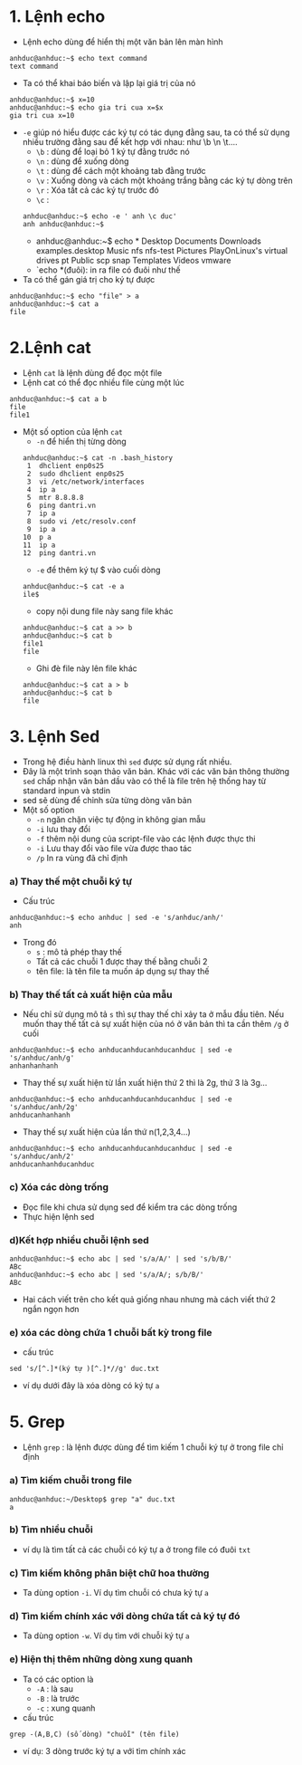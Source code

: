 # 1. Lệnh echo 
- Lệnh echo dùng để hiển thị một văn bản lên màn hình 
```
anhduc@anhduc:~$ echo text command
text command
```
- Ta có thể khai báo biến và lập lại giá trị của nó 
```
anhduc@anhduc:~$ x=10
anhduc@anhduc:~$ echo gia tri cua x=$x
gia tri cua x=10
```
- `-e` giúp nó hiểu được các ký tự có tác dụng đằng sau, ta có thể sử dụng nhiều trường đằng sau để kết hợp với nhau: như \b \n \t....
    - `\b` : dùng để loại bỏ 1 ký tự đằng trước nó 
    - `\n` : dùng để xuống dòng 
    - `\t` : dùng để cách một khoảng tab đằng trước 
    - `\v` : Xuống dòng và cách một khoảng trắng bằng các ký tự dòng trên 
    - `\r` : Xóa tất cả các ký tự trước đó 
    - `\c` : 
    ```
    anhduc@anhduc:~$ echo -e ' anh \c duc'
    anh anhduc@anhduc:~$ 
    ```
    - anhduc@anhduc:~$ echo *
        Desktop Documents Downloads examples.desktop Music nfs nfs-test Pictures PlayOnLinux's virtual drives pt Public scp snap Templates Videos vmware
    - `echo *(đuôi): in ra file có đuôi như thế
- Ta có thể gán giá trị cho ký tự được 
```
anhduc@anhduc:~$ echo "file" > a
anhduc@anhduc:~$ cat a
file
```
# 2.Lệnh cat
- Lệnh `cat` là lệnh dùng để đọc một file
- Lệnh cat có thể đọc nhiều file cùng một lúc 
```
anhduc@anhduc:~$ cat a b
file
file1
```
- Một số option của lệnh `cat`
    - `-n` để hiển thị từng dòng 
    ```
    anhduc@anhduc:~$ cat -n .bash_history 
     1	dhclient enp0s25
     2	sudo dhclient enp0s25
     3	vi /etc/network/interfaces
     4	ip a
     5	mtr 8.8.8.8
     6	ping dantri.vn 
     7	ip a
     8	sudo vi /etc/resolv.conf 
     9	ip a
    10	p a
    11	ip a
    12	ping dantri.vn 

    ```
    - `-e` để thêm ký tự $ vào cuối dòng 
    ```
    anhduc@anhduc:~$ cat -e a
    ile$
    ```
    - copy nội dung file này sang file khác 
    ```
    anhduc@anhduc:~$ cat a >> b
    anhduc@anhduc:~$ cat b
    file1
    file
    ```
    - Ghi đè file này lên file khác
    ```
    anhduc@anhduc:~$ cat a > b
    anhduc@anhduc:~$ cat b
    file
    ```
# 3. Lệnh Sed 
- Trong hệ điều hành linux thì `sed` được sử dụng rất nhiều.
- Đây là một trình soạn thảo văn bản. Khác với các văn bản thông thường `sed` chấp nhận văn bản dầu vào có thể là file trên hệ thống hay từ standard inpun và stdin
- sed sẽ dùng để chỉnh sửa từng dòng văn bản 
- Một số option 
    - `-n` ngăn chặn việc tự động in không gian mẫu
    - `-i` lưu thay đổi 
    - `-f` thêm nội dung của script-file vào các lệnh được thực thi 
    - `-i` Lưu thay đổi vào file vừa được thao tác
    - `/p` In ra vùng đã chỉ định 
### a) Thay thế một chuỗi ký tự
- Cấu trúc 
```
anhduc@anhduc:~$ echo anhduc | sed -e 's/anhduc/anh/'
anh 
```
- Trong đó
    - `s` : mô tả phép thay thế
    - Tất cả các chuỗi 1 được thay thế bằng chuỗi 2
    - tên file: là tên file ta muốn áp dụng sự thay thế
### b) Thay thế tất cả xuất hiện của mẫu 
- Nếu chỉ sử dụng mô tả `s` thì sự thay thế chỉ xảy ta ở mẫu đầu tiên. Nếu muốn thay thế tất cả sự xuất hiện của nó ở văn bản thì ta cần thêm `/g` ở cuối 
```
anhduc@anhduc:~$ echo anhducanhducanhducanhduc | sed -e 's/anhduc/anh/g'
anhanhanhanh
```

- Thay thế sự xuất hiện từ lần xuất hiện thứ 2 thì là 2g, thứ 3 là 3g...
```
anhduc@anhduc:~$ echo anhducanhducanhducanhduc | sed -e 's/anhduc/anh/2g'
anhducanhanhanh
```
- Thay thế sự xuất hiện của lần thứ n(1,2,3,4...)
```
anhduc@anhduc:~$ echo anhducanhducanhducanhduc | sed -e 's/anhduc/anh/2'
anhducanhanhducanhduc
```
### c) Xóa các dòng trống 
- Đọc file khi chưa sử dụng sed để kiểm tra các dòng trống 
- Thực hiện lệnh sed
### d)Kết hợp nhiều chuỗi lệnh sed 
```
anhduc@anhduc:~$ echo abc | sed 's/a/A/' | sed 's/b/B/'
ABc
anhduc@anhduc:~$ echo abc | sed 's/a/A/; s/b/B/'
ABc
```
- Hai cách viết trên cho kết quả giống nhau nhưng mà cách viết thứ 2 ngắn ngọn hơn 
### e) xóa các  dòng chứa 1 chuỗi bất kỳ trong file
- cấu trúc 
```
sed 's/[^.]*(ký tự )[^.]*//g' duc.txt
```
- ví dụ dưới đây là xóa dòng có ký tự `a`
# 5. Grep 
- Lệnh `grep` : là lệnh được dùng để tìm kiếm 1 chuỗi ký tự ở trong file chỉ định 
### a) Tìm kiếm chuỗi trong file 
```
anhduc@anhduc:~/Desktop$ grep "a" duc.txt 
a
```
### b) Tìm nhiều chuỗi 
- ví dụ là tìm tất cả các chuỗi có ký  tự a ở trong file có đuôi `txt`
### c) Tìm kiếm không phân biệt chữ hoa thường 
- Ta dùng option `-i`. Ví dụ tìm chuỗi có chưa ký tự `a`
### d) Tìm kiếm chính xác với dòng chứa tất cả ký tự đó 
- Ta dùng option `-w`. Ví dụ tìm với chuỗi ký tự `a`
### e) Hiện thị thêm những dòng xung quanh 
- Ta có các option là 
    - `-A` : là sau 
    - `-B` : là trước 
    - `-c` : xung quanh 
- cấu trúc 
```
grep -(A,B,C) (số dòng) "chuỗi" (tên file)
```
- ví dụ: 3 dòng trước ký tự a với tìm chính xác 
###
